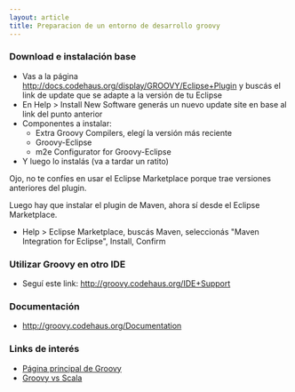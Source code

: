 ```yaml
---
layout: article
title: Preparacion de un entorno de desarrollo groovy
---
```

### Download e instalación base

-   Vas a la página <http://docs.codehaus.org/display/GROOVY/Eclipse+Plugin> y buscás el link de update que se adapte a la versión de tu Eclipse
-   En Help &gt; Install New Software generás un nuevo update site en base al link del punto anterior
-   Componentes a instalar:
    -   Extra Groovy Compilers, elegí la versión más reciente
    -   Groovy-Eclipse
    -   m2e Configurator for Groovy-Eclipse
-   Y luego lo instalás (va a tardar un ratito)

Ojo, no te confíes en usar el Eclipse Marketplace porque trae versiones anteriores del plugin.

Luego hay que instalar el plugin de Maven, ahora sí desde el Eclipse Marketplace.

-   Help &gt; Eclipse Marketplace, buscás Maven, seleccionás "Maven Integration for Eclipse", Install, Confirm

### Utilizar Groovy en otro IDE

-   Seguí este link: <http://groovy.codehaus.org/IDE+Support>

### Documentación

-   <http://groovy.codehaus.org/Documentation>

### Links de interés

-   [Página principal de Groovy](http://groovy.codehaus.org/)
-   [Groovy vs Scala](groovy-vs-scala.md)


